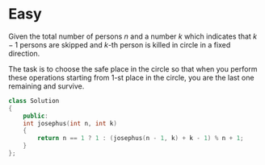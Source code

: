 # Easy

Given the total number of persons $n$ and a number $k$ which indicates that $k-1$ persons are skipped and $k$-th person is killed in circle in a fixed direction.

The task is to choose the safe place in the circle so that when you perform these operations starting from $1$-st place in the circle, you are the last one remaining and survive.

```cpp
class Solution
{
    public:
    int josephus(int n, int k)
    {
        return n == 1 ? 1 : (josephus(n - 1, k) + k - 1) % n + 1;
    }
};
```
